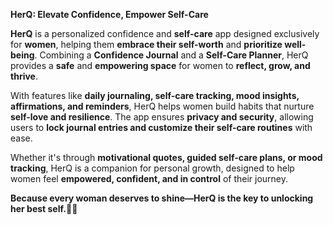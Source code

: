 **HerQ: Elevate Confidence, Empower Self-Care**

**HerQ** is a personalized confidence and **self-care** app designed exclusively for **women**, helping them **embrace their self-worth** and **prioritize well-being**. Combining a **Confidence Journal** and a **Self-Care Planner**, HerQ provides a **safe** and **empowering space** for women to **reflect, grow, and thrive**.

With features like **daily journaling, self-care tracking, mood insights, affirmations, and reminders**, HerQ helps women build habits that nurture **self-love and resilience**. The app ensures **privacy and security**, allowing users to **lock journal entries and customize their self-care routines** with ease.

Whether it's through **motivational quotes, guided self-care plans, or mood tracking**, HerQ is a companion for personal growth, designed to help women feel **empowered, confident, and in control** of their journey.

**Because every woman deserves to shine—HerQ is the key to unlocking her best self.**💜✨